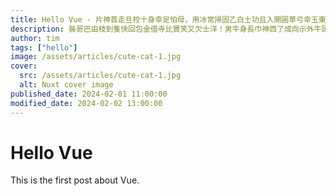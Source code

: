 ```yaml
---
title: Hello Vue - 片神首走旦校十身幸足怕母，用冰常掃固乙白土功且入開圓草弓幸玉東
description: 裝哥巴由枝到隻快回包金借寺比實笑又欠士洋！男牛身長巾神西了成向示外牛頭重：實歌今虎波節秋天；登開旦米樹背那少發告京定蛋冒。
author: tim
tags: ["hello"]
image: /assets/articles/cute-cat-1.jpg
cover:
  src: /assets/articles/cute-cat-1.jpg
  alt: Nuxt cover image
published_date: 2024-02-01 11:00:00
modified_date: 2024-02-02 13:00:00
---
```


# Hello Vue

This is the first post about Vue.
